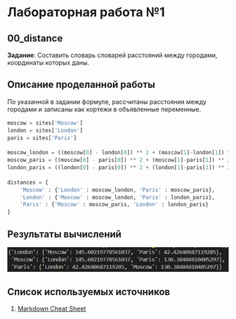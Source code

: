 # Лабораторная работа №1
## 00_distance
__Задание__: Составить словарь словарей расстояний между городами, координаты которых даны.

## Описание проделанной работы
По указанной в задании формуле, рассчитаны расстояния между городами и записаны как кортежи в объявленные переменные.
```python
moscow = sites['Moscow']
london = sites['London']
paris = sites['Paris']

moscow_london = ((moscow[0] - london[0]) ** 2 + (moscow[1]-london[1]) ** 2) ** 0.5
moscow_paris = ((moscow[0] - paris[0]) ** 2 + (moscow[1]-paris[1]) ** 2) ** 0.5
london_paris = ((london[0] - paris[0]) ** 2 + (london[1]-paris[1]) ** 2) ** 0.5

distances = {
    'Moscow' : {'London' : moscow_london, 'Paris' : moscow_paris},
    'London' : {'Moscow' : moscow_london, 'Paris' : london_paris},
    'Paris' : {'Moscow' : moscow_paris, 'London' : london_paris}
}
```

## Результаты вычислений
![res](result_00.png)

## Список используемых источников
1. [Markdown Cheat Sheet](https://www.markdownguide.org/cheat-sheet/)
   
